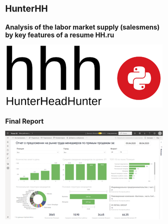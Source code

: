 # HunterHH
## Analysis of the labor market supply (salesmens) by key features of a resume HH.ru

![](/pics/hhh_logo.png)

## Final Report
![](/pics/final_report.png)

